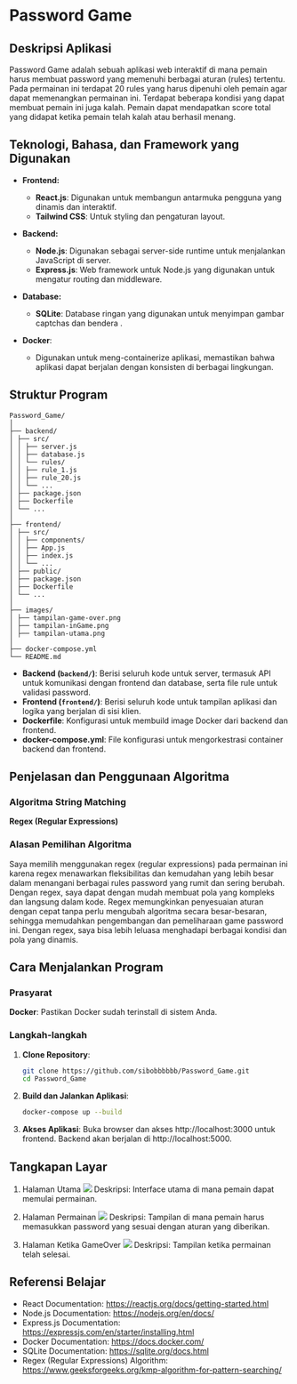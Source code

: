 # **Password Game**

## **Deskripsi Aplikasi**

Password Game adalah sebuah aplikasi web interaktif di mana pemain harus membuat password yang memenuhi berbagai aturan (rules) tertentu. Pada permainan ini terdapat 20 rules yang harus dipenuhi oleh pemain agar dapat memenangkan permainan ini. Terdapat beberapa kondisi yang dapat membuat pemain ini juga kalah. Pemain dapat mendapatkan score total yang didapat ketika pemain telah kalah atau berhasil menang.

## **Teknologi, Bahasa, dan Framework yang Digunakan**

- **Frontend:**
  - **React.js**: Digunakan untuk membangun antarmuka pengguna yang dinamis dan interaktif.
  - **Tailwind CSS**: Untuk styling dan pengaturan layout.

- **Backend:**
  - **Node.js**: Digunakan sebagai server-side runtime untuk menjalankan JavaScript di server.
  - **Express.js**: Web framework untuk Node.js yang digunakan untuk mengatur routing dan middleware.

- **Database:**
  - **SQLite**: Database ringan yang digunakan untuk menyimpan gambar captchas dan bendera .

- **Docker**:
  - Digunakan untuk meng-containerize aplikasi, memastikan bahwa aplikasi dapat berjalan dengan konsisten di berbagai lingkungan.

## **Struktur Program**

```plaintext
Password_Game/
│ 
├── backend/
│ ├── src/
│ │ ├── server.js
│ │ ├── database.js
│ │ └── rules/
│ │ ├── rule_1.js
│ │ ├── rule_20.js
│ │ └── ...
│ ├── package.json
│ ├── Dockerfile
│ └── ...
│
├── frontend/
│ ├── src/
│ │ ├── components/
│ │ ├── App.js
│ │ ├── index.js
│ │ └── ...
│ ├── public/
│ ├── package.json
│ ├── Dockerfile
│ └── ...
│
├── images/
│ ├── tampilan-game-over.png
│ ├── tampilan-inGame.png
│ ├── tampilan-utama.png
│
├── docker-compose.yml
└── README.md
```
- **Backend (`backend/`)**: Berisi seluruh kode untuk server, termasuk API untuk komunikasi dengan frontend dan database, serta file rule untuk validasi password.
- **Frontend (`frontend/`)**: Berisi seluruh kode untuk tampilan aplikasi dan logika yang berjalan di sisi klien.
- **Dockerfile**: Konfigurasi untuk membuild image Docker dari backend dan frontend.
- **docker-compose.yml**: File konfigurasi untuk mengorkestrasi container backend dan frontend.

## **Penjelasan dan Penggunaan Algoritma**

### **Algoritma String Matching**

**Regex (Regular Expressions)**

### **Alasan Pemilihan Algoritma**

Saya memilih menggunakan regex (regular expressions) pada permainan ini karena regex menawarkan fleksibilitas dan kemudahan yang lebih besar dalam menangani berbagai rules password yang rumit dan sering berubah. Dengan regex, saya dapat dengan mudah membuat pola yang kompleks dan langsung dalam kode. Regex memungkinkan penyesuaian aturan dengan cepat tanpa perlu mengubah algoritma secara besar-besaran, sehingga memudahkan pengembangan dan pemeliharaan game password ini. Dengan regex, saya bisa lebih leluasa menghadapi berbagai kondisi dan pola yang dinamis.

## **Cara Menjalankan Program**

### **Prasyarat**

**Docker**: Pastikan Docker sudah terinstall di sistem Anda.

### **Langkah-langkah**

1. **Clone Repository**:
   ```bash
   git clone https://github.com/sibobbbbbb/Password_Game.git
   cd Password_Game

2. **Build dan Jalankan Aplikasi**:
   ```bash
   docker-compose up --build
3. **Akses Aplikasi**:
   Buka browser dan akses http://localhost:3000 untuk frontend.
   Backend akan berjalan di http://localhost:5000.

## **Tangkapan Layar**
1. Halaman Utama
   <img src="images/tampilan-utama.png"> 
   Deskripsi: Interface utama di mana pemain dapat memulai permainan.

3. Halaman Permainan
   <img src="images/tampilan-inGame.png">
   Deskripsi: Tampilan di mana pemain harus memasukkan password yang sesuai dengan aturan yang diberikan.

5. Halaman Ketika GameOver
   <img src="images/tampilan-game-over.png">
   Deskripsi: Tampilan ketika permainan telah selesai.
   
## **Referensi Belajar**
- React Documentation: https://reactjs.org/docs/getting-started.html
- Node.js Documentation: https://nodejs.org/en/docs/
- Express.js Documentation: https://expressjs.com/en/starter/installing.html
- Docker Documentation: https://docs.docker.com/
- SQLite Documentation: https://sqlite.org/docs.html
- Regex (Regular Expressions) Algorithm: https://www.geeksforgeeks.org/kmp-algorithm-for-pattern-searching/

